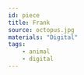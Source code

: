 ```yaml
---
id: piece
title: Frank
source: octopus.jpg
materials: "Digital"
tags:
    - animal
    - digital
---
```

